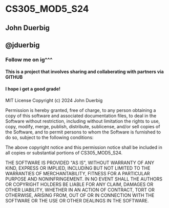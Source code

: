# CS305_MOD5_S24
## John Duerbig
## @jduerbig
### Follow me on ig^^^
#### This is a project that involves sharing and collaberating with partners via GITHUB
#### I hope i get a good grade!


MIT License
Copyright (c) 2024 John Duerbig

Permission is hereby granted, free of charge, to any person obtaining a copy of this software and associated documentation files, to deal in the Software without restriction, including without limitation the rights to use, copy, modify, merge, publish, distribute, sublicense, and/or sell copies of the Software, and to permit persons to whom the Software is furnished to do so, subject to the following conditions:

The above copyright notice and this permission notice shall be included in all copies or substantial portions of CS305_MOD5_S24.

THE SOFTWARE IS PROVIDED "AS IS", WITHOUT WARRANTY OF ANY KIND, EXPRESS OR IMPLIED, INCLUDING BUT NOT LIMITED TO THE WARRANTIES OF MERCHANTABILITY, FITNESS FOR A PARTICULAR PURPOSE AND NONINFRINGEMENT. IN NO EVENT SHALL THE AUTHORS OR COPYRIGHT HOLDERS BE LIABLE FOR ANY CLAIM, DAMAGES OR OTHER LIABILITY, WHETHER IN AN ACTION OF CONTRACT, TORT OR OTHERWISE, ARISING FROM, OUT OF OR IN CONNECTION WITH THE SOFTWARE OR THE USE OR OTHER DEALINGS IN THE SOFTWARE.
